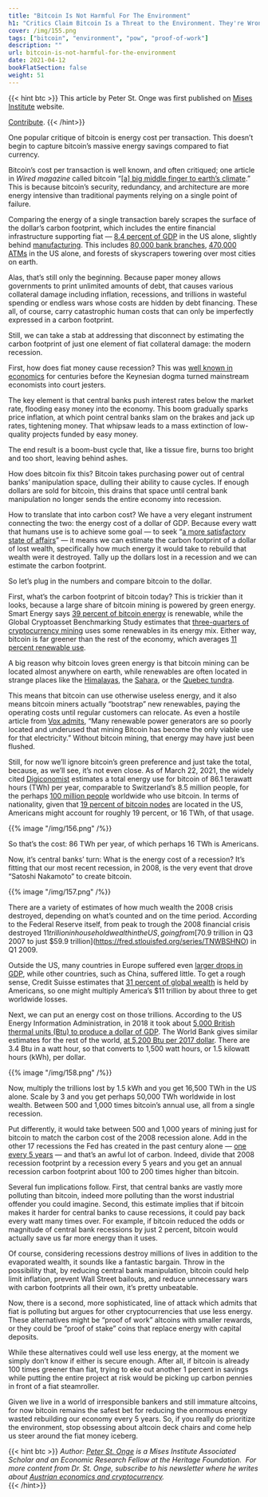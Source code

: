 ```yaml
---
title: "Bitcoin Is Not Harmful For The Environment"
h1: "Critics Claim Bitcoin Is a Threat to the Environment. They're Wrong"
cover: /img/155.png
tags: ["bitcoin", "environment", "pow", "proof-of-work"]
description: ""
url: bitcoin-is-not-harmful-for-the-environment
date: 2021-04-12
bookFlatSection: false
weight: 51
---
```


{{< hint btc >}}
This article by Peter St. Onge was first published on [Mises Institute](https://mises.org/wire/critics-claim-bitcoin-threat-environment-theyre-wrong) website.

[Contribute](/contribute/).
{{< /hint>}}

One popular critique of bitcoin is energy cost per transaction. This doesn’t begin to capture bitcoin’s massive energy savings compared to fiat currency.

Bitcoin’s cost per transaction is well known, and often critiqued; one article in _Wired_ _magazine_ called bitcoin “[[a] big middle finger to earth’s climate](https://www.wired.com/story/bitcoin-global-warming/).” This is because bitcoin’s security, redundancy, and architecture are more energy intensive than traditional payments relying on a single point of failure.

Comparing the energy of a single transaction barely scrapes the surface of the dollar’s carbon footprint, which includes the entire financial infrastructure supporting fiat — [8.4 percent of GDP](https://fred.stlouisfed.org/series/VAPGDPFI) in the US alone, slightly behind [manufacturing](https://fred.stlouisfed.org/series/VAPGDPMA). This includes [80,000 bank branches](https://www.statista.com/statistics/193041/number-of-fdic-insured-us-commercial-bank-branches/), [470,000 ATMs](http://www.akleg.gov/basis/get_documents.asp?session=31&docid=22687#:~:text=Currently%2C%20there%20are%20approximately%20470%2C135,bank%2Downed%20and%20278%2C394%20independent.) in the US alone, and forests of skyscrapers towering over most cities on earth.

Alas, that’s still only the beginning. Because paper money allows governments to print unlimited amounts of debt, that causes various collateral damage including inflation, recessions, and trillions in wasteful spending or endless wars whose costs are hidden by debt financing. These all, of course, carry catastrophic human costs that can only be imperfectly expressed in a carbon footprint.

Still, we can take a stab at addressing that disconnect by estimating the carbon footprint of just one element of fiat collateral damage: the modern recession.

First, how does fiat money cause recession? This was [well known in economics](https://mises.org/wire/austrian-business-cycle-theory-explained) for centuries before the Keynesian dogma turned mainstream economists into court jesters.

The key element is that central banks push interest rates below the market rate, flooding easy money into the economy. This boom gradually sparks price inflation, at which point central banks slam on the brakes and jack up rates, tightening money. That whipsaw leads to a mass extinction of low-quality projects funded by easy money.

The end result is a boom-bust cycle that, like a tissue fire, burns too bright and too short, leaving behind ashes.

How does bitcoin fix this? Bitcoin takes purchasing power out of central banks’ manipulation space, dulling their ability to cause cycles. If enough dollars are sold for bitcoin, this drains that space until central bank manipulation no longer sends the entire economy into recession.

How to translate that into carbon cost? We have a very elegant instrument connecting the two: the energy cost of a dollar of GDP. Because every watt that humans use is to achieve some goal — to seek “[a more satisfactory state of affairs](https://mises.org/library/human-action-chapter-chapter-summary#:~:text=Action%20is%20an%20attempt%20to,is%20purely%20subjective%20and%20ordinal)” — it means we can estimate the carbon footprint of a dollar of lost wealth, specifically how much energy it would take to rebuild that wealth were it destroyed. Tally up the dollars lost in a recession and we can estimate the carbon footprint.

So let’s plug in the numbers and compare bitcoin to the dollar.

First, what’s the carbon footprint of bitcoin today? This is trickier than it looks, because a large share of bitcoin mining is powered by green energy. Smart Energy says [39 percent of bitcoin energy](https://www.smart-energy.com/renewable-energy/renewables-powers-almost-40-of-proof-of-work-cryptocurrency-mining/#:~:text=Renewables%20powers%20almost%2040%25%20of%20proof%2Dof%2Dwork%20cryptocurrency%20mining,-Sep%2029%2C%202020&text=Renewable%20energies%2C%20particularly%20hydro%2C%20are,%2Dof%2Dwork%20mined%20cryptoassets) is renewable, while the Global Cryptoasset Benchmarking Study estimates that [three-quarters of cryptocurrency mining](https://www.forbes.com/sites/lawrencewintermeyer/2021/03/10/bitcoins-energy-consumption-is-a-highly-charged-debate--whos-right/?sh=1ad6c3597e78) uses some renewables in its energy mix. Either way, bitcoin is far greener than the rest of the economy, which averages [11 percent renewable use](https://www.eia.gov/tools/faqs/faq.php?id=92&t=4#:~:text=In%202019%2C%20renewable%20energy%20sources,about%2017%25%20of%20electricity%20generation.&text=Preliminary%20data.).

A big reason why bitcoin loves green energy is that bitcoin mining can be located almost anywhere on earth, while renewables are often located in strange places like the [Himalayas](https://www.google.com/search?q=hydro+china+remote&sxsrf=ALeKk03zAMbMJYrT3PtwfrEzFGjFB7vuGw%3A1616783608732&ei=-CheYMDxK9-r5NoPnNimuAc&oq=hydro+china+remote&gs_lcp=Cgdnd3Mtd2l6EAMyBwghEAoQoAEyBwghEAoQoAEyBwghEAoQoAE6BwgjELADECc6BwgAEEcQsAM6BAgjECc6BAguEEM6BQgAEJECOgsILhCxAxDHARCjAjoICC4QxwEQowI6BQgAELEDOggIABCxAxCDAToECAAQQzoKCC4QsQMQgwEQQzoHCAAQhwIQFDoHCAAQsQMQQzoKCAAQhwIQsQMQFDoCCAA6BAgAEAo6CAguEMcBEK8BOgYIABAWEB46BQgAEIYDOgUIIRCgAVCGR1iaXWDNXmgDcAJ4AIABkwKIAeAbkgEGMC4xMS43mAEAoAEBqgEHZ3dzLXdpesgBBMABAQ&sclient=gws-wiz&ved=0ahUKEwjAzbSlzM7vAhXfFVkFHRysCXcQ4dUDCA0&uact=5), the [Sahara](https://theconversation.com/should-we-turn-the-sahara-desert-into-a-huge-solar-farm-114450), or the [Quebec tundra](https://mern.gouv.qc.ca/en/energy/hydroelectricity/hydroelectric-dams-quebec/#:~:text=Qu%C3%A9bec%20is%20Canada's%20leading%20producer,the%20electricity%20used%20in%20Qu%C3%A9bec.).

This means that bitcoin can use otherwise useless energy, and it also means bitcoin miners actually “bootstrap” new renewables, paying the operating costs until regular customers can relocate. As even a hostile article from [Vox admits](https://www.vox.com/2019/6/18/18642645/bitcoin-energy-price-renewable-china), “Many renewable power generators are so poorly located and underused that mining Bitcoin has become the only viable use for that electricity.” Without bitcoin mining, that energy may have just been flushed.

Still, for now we’ll ignore bitcoin’s green preference and just take the total, because, as we’ll see, it’s not even close. As of March 22, 2021, the widely cited [Digiconomist](https://digiconomist.net/bitcoin-energy-consumption) estimates a total energy use for bitcoin of 86.1 terawatt hours (TWh) per year, comparable to Switzerland’s 8.5 million people, for the perhaps [100 million people](https://www.buybitcoinworldwide.com/how-many-bitcoin-users/) worldwide who use bitcoin. In terms of nationality, given that [19 percent of bitcoin nodes](https://bitnodes.io/) are located in the US, Americans might account for roughly 19 percent, or 16 TWh, of that usage.

{{% image "/img/156.png" /%}}

So that’s the cost: 86 TWh per year, of which perhaps 16 TWh is Americans.

Now, it’s central banks’ turn: What is the energy cost of a recession? It’s fitting that our most recent recession, in 2008, is the very event that drove “Satoshi Nakamoto” to create bitcoin.

{{% image "/img/157.png" /%}}

There are a variety of estimates of how much wealth the 2008 crisis destroyed, depending on what’s counted and on the time period. According to the Federal Reserve itself, from peak to trough the 2008 financial crisis destroyed $11 trillion in household wealth in the US, going from [$70.9 trillion in Q3 2007 to just $59.9 trillion](https://fred.stlouisfed.org/series/TNWBSHNO) in Q1 2009.

Outside the US, many countries in Europe suffered even [larger drops in GDP](https://www.oecd-ilibrary.org/docserver/9789264084360-6-en.pdf?expires=1616432051&id=id&accname=guest&checksum=D8E6188108FC88F62137708318FD9F48), while other countries, such as China, suffered little. To get a rough sense, Credit Suisse estimates that [31 percent of global wealth](https://cryptoeconomy.substack.com/p/The%20Global%20wealth%20report%202020%20-%20Credit%20Suissehttps:/www.credit-suisse.com%20%E2%80%BA%20docs%20%E2%80%BA%20publications) is held by Americans, so one might multiply America’s $11 trillion by about three to get worldwide losses.

Next, we can put an energy cost on those trillions. According to the US Energy Information Administration, in 2018 it took about [5,000 British thermal units (Btu) to produce a dollar of GDP](https://www.eia.gov/state/seds/sep_sum/html/pdf/rank_use_gdp.pdf). The World Bank gives similar estimates for the rest of the world, [at 5,200 Btu per 2017 dollar](https://data.worldbank.org/indicator/EG.GDP.PUSE.KO.PP.KD). There are 3.4 Btu in a watt hour, so that converts to 1,500 watt hours, or 1.5 kilowatt hours (kWh), per dollar.

{{% image "/img/158.png" /%}}

Now, multiply the trillions lost by 1.5 kWh and you get 16,500 TWh in the US alone. Scale by 3 and you get perhaps 50,000 TWh worldwide in lost wealth. Between 500 and 1,000 times bitcoin’s annual use, all from a single recession.

Put differently, it would take between 500 and 1,000 years of mining just for bitcoin to match the carbon cost of the 2008 recession alone. Add in the other 17 recessions the Fed has created in the past century alone — [one every 5 years](https://www.nber.org/research/data/us-business-cycle-expansions-and-contractions) — and that’s an awful lot of carbon. Indeed, divide that 2008 recession footprint by a recession every 5 years and you get an annual recession carbon footprint about 100 to 200 times higher than bitcoin.

Several fun implications follow. First, that central banks are vastly more polluting than bitcoin, indeed more polluting than the worst industrial offender you could imagine. Second, this estimate implies that if bitcoin makes it harder for central banks to cause recessions, it could pay back every watt many times over. For example, if bitcoin reduced the odds or magnitude of central bank recessions by just 2 percent, bitcoin would actually save us far more energy than it uses.

Of course, considering recessions destroy millions of lives in addition to the evaporated wealth, it sounds like a fantastic bargain. Throw in the possibility that, by reducing central bank manipulation, bitcoin could help limit inflation, prevent Wall Street bailouts, and reduce unnecessary wars with carbon footprints all their own, it’s pretty unbeatable.

Now, there is a second, more sophisticated, line of attack which admits that fiat is polluting but argues for other cryptocurrencies that use less energy. These alternatives might be “proof of work” altcoins with smaller rewards, or they could be “proof of stake” coins that replace energy with capital deposits.

While these alternatives could well use less energy, at the moment we simply don’t know if either is secure enough. After all, if bitcoin is already 100 times greener than fiat, trying to eke out another 1 percent in savings while putting the entire project at risk would be picking up carbon pennies in front of a fiat steamroller.

Given we live in a world of irresponsible bankers and still immature altcoins, for now bitcoin remains the safest bet for reducing the enormous energy wasted rebuilding our economy every 5 years. So, if you really do prioritize the environment, stop obsessing about altcoin deck chairs and come help us steer around the fiat money iceberg.

{{< hint btc >}}
_Author: [Peter St. Onge](https://mises.org/profile/peter-st-onge) is a Mises Institute Associated Scholar and an Economic Research Fellow at the Heritage Foundation.  For more content from Dr. St. Onge, subscribe to his newsletter where he writes about [Austrian economics and cryptocurrency](https://cryptoeconomy.substack.com/)._  
{{< /hint>}}
